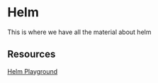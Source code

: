# Helm

This is where we have all the material about helm



## Resources

[Helm Playground](https://helm-playground.com/)
